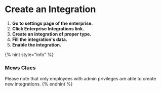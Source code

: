 # Create an Integration

1. **Go to settings page of the enterprise.**
2. **Click Enterprise Integrations link.**
3. **Create an integration of proper type.**
4. **Fill the integration's data.**
5. **Enable the integration.**

{% hint style="info" %}
### Mews Clues

Please note that only employees with admin privileges are able to create new integrations. 
{% endhint %}



